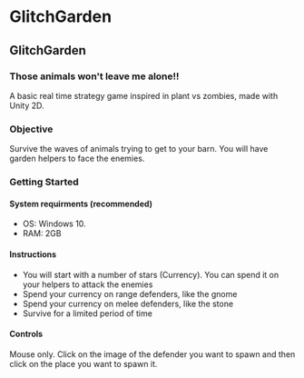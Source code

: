 # GlitchGarden

<h2> GlitchGarden</h2>

<h3> Those animals won't leave me alone!! </h3>
 
 A basic real time strategy game inspired in plant vs zombies, made with Unity 2D.
 
 <h3> Objective </h3>
 Survive the waves of animals trying to get to your barn. You will have garden helpers to face the enemies. 
 <h3> Getting Started </h3>
 <h4> System requirments (recommended) </h4>
 <ul>
 	<li> OS: Windows 10.</li>
 	<li> RAM: 2GB </li>
</ul>
 <h4> Instructions </h4>
 <ul>
 <li>You will start with a number of stars (Currency). You can spend it on your helpers to attack the enemies</li>
 <li>Spend your currency on range defenders, like the gnome</li>
<li>Spend your currency on melee defenders, like the stone </li>
<li> Survive for a limited period of time</li>
 </ul>
 
 <h4> Controls </h4>
Mouse only. Click on the image of the defender you want to spawn and then click on the place you want to spawn it. 
